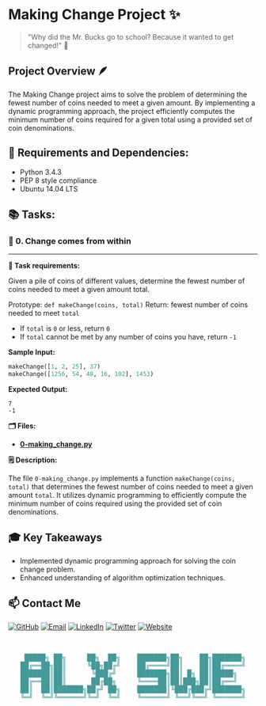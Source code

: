 # Making Change Project ✨

> "Why did the Mr. Bucks go to school? Because it wanted to get changed!" 🤣

## Project Overview 🪶

The Making Change project aims to solve the problem of determining the fewest number of coins needed to meet a given amount. By implementing a dynamic programming approach, the project efficiently computes the minimum number of coins required for a given total using a provided set of coin denominations.

## 🔧 Requirements and Dependencies:

- Python 3.4.3
- PEP 8 style compliance
- Ubuntu 14.04 LTS

## 📚 Tasks:

### 📝 0. Change comes from within
---------------------
**📜 Task requirements:** 

Given a pile of coins of different values, determine the fewest number of coins needed to meet a given amount total.

Prototype: `def makeChange(coins, total)`
Return: fewest number of coins needed to meet `total`
- If `total` is `0` or less, return `0`
- If `total` cannot be met by any number of coins you have, return `-1`

**Sample Input:**

```python
makeChange([1, 2, 25], 37)
makeChange([1256, 54, 48, 16, 102], 1453)
```

**Expected Output:**

```
7
-1
```

**🗂️ Files:** 
- **[0-making_change.py](0-making_change.py)**

**🗒️ Description:** 

The file `0-making_change.py` implements a function `makeChange(coins, total)` that determines the fewest number of coins needed to meet a given amount `total`. It utilizes dynamic programming to efficiently compute the minimum number of coins required using the provided set of coin denominations.

## 🎓 Key Takeaways

- Implemented dynamic programming approach for solving the coin change problem.
- Enhanced understanding of algorithm optimization techniques.

## 📫 Contact Me

[![GitHub](https://img.shields.io/badge/GitHub-100000?style=for-the-badge&logo=github&logoColor=white)](https://github.com/BinyamMamo)
[![Email](https://img.shields.io/badge/Email-D14836?style=for-the-badge&logo=gmail&logoColor=white)](mailto:binyammamo01@gmail.com)
[![LinkedIn](https://img.shields.io/badge/LinkedIn-0077B5?style=for-the-badge&logo=linkedin&logoColor=white)](https://linkedin.com/in/binyammamo)
[![Twitter](https://img.shields.io/badge/Twitter-1DA1F2?style=for-the-badge&logo=twitter&logoColor=white)](#)
[![Website](https://img.shields.io/badge/Website-000000?style=for-the-badge&logo=About.me&logoColor=white)](https://binyammamo.github.io)

<pre id="banner" class="color-change" style="color: #449999" align="center">


 █████╗ ██╗     ██╗  ██╗    ███████╗██╗    ██╗███████╗
██╔══██╗██║     ╚██╗██╔╝    ██╔════╝██║    ██║██╔════╝
███████║██║      ╚███╔╝     ███████╗██║ █╗ ██║█████╗  
██╔══██║██║      ██╔██╗     ╚════██║██║███╗██║██╔══╝  
██║  ██║███████╗██╔╝ ██╗    ███████║╚███╔███╔╝███████╗
╚═╝  ╚═╝╚══════╝╚═╝  ╚═╝    ╚══════╝ ╚══╝╚══╝ ╚══════╝
                                                      
</pre>